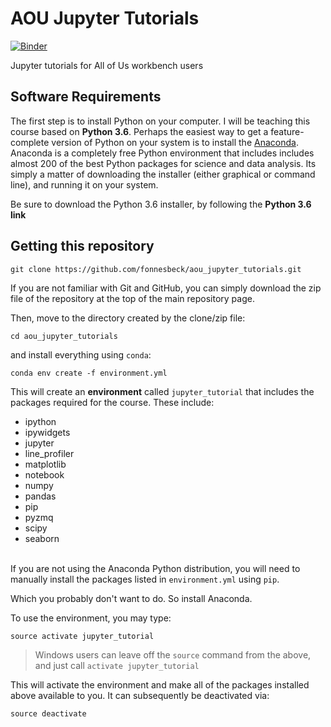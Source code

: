 # AOU Jupyter Tutorials

[![Binder](https://mybinder.org/badge.svg)](https://mybinder.org/v2/gh/fonnesbeck/aou_jupyter_tutorials/master)

Jupyter tutorials for All of Us workbench users

## Software Requirements

The first step is to install Python on your computer. I will be teaching this course based on **Python 3.6**. Perhaps the easiest way to get a feature-complete version of Python on your system is to install the [Anaconda](https://www.anaconda.com/download). Anaconda is a completely free Python environment that includes includes almost 200 of the best Python packages for science and data analysis. Its simply a matter of downloading the installer (either graphical or command line), and running it on your system.

Be sure to download the Python 3.6 installer, by following the **Python 3.6 link**


## Getting this repository

    git clone https://github.com/fonnesbeck/aou_jupyter_tutorials.git

If you are not familiar with Git and GitHub, you can simply download the zip file of the repository at the top of the main repository page.

Then, move to the directory created by the clone/zip file:

    cd aou_jupyter_tutorials

and install everything using `conda`:

    conda env create -f environment.yml

This will create an **environment** called `jupyter_tutorial` that includes the packages required for the course.  These include:

- ipython
- ipywidgets
- jupyter
- line_profiler
- matplotlib
- notebook
- numpy
- pandas
- pip
- pyzmq
- scipy
- seaborn  
​    

If you are not using the Anaconda Python distribution, you will need to manually install the packages listed in `environment.yml` using `pip`.

Which you probably don't want to do. So install Anaconda.

To use the environment, you may type:

    source activate jupyter_tutorial

> Windows users can leave off the `source` command from the above, and just call `activate jupyter_tutorial`

This will activate the environment and make all of the packages installed above available to you. It can subsequently be deactivated via:

    source deactivate